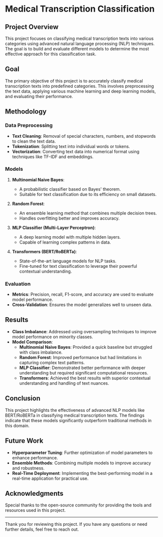 # Medical Transcription Classification

## Project Overview

This project focuses on classifying medical transcription texts into various categories using advanced natural language processing (NLP) techniques. The goal is to build and evaluate different models to determine the most effective approach for this classification task.

## Goal

The primary objective of this project is to accurately classify medical transcription texts into predefined categories. This involves preprocessing the text data, applying various machine learning and deep learning models, and evaluating their performance.

## Methodology

### Data Preprocessing

- **Text Cleaning**: Removal of special characters, numbers, and stopwords to clean the text data.
- **Tokenization**: Splitting text into individual words or tokens.
- **Vectorization**: Converting text data into numerical format using techniques like TF-IDF and embeddings.

### Models

1. **Multinomial Naive Bayes**:
   - A probabilistic classifier based on Bayes' theorem.
   - Suitable for text classification due to its efficiency on small datasets.

2. **Random Forest**:
   - An ensemble learning method that combines multiple decision trees.
   - Handles overfitting better and improves accuracy.

3. **MLP Classifier (Multi-Layer Perceptron)**:
   - A deep learning model with multiple hidden layers.
   - Capable of learning complex patterns in data.

4. **Transformers (BERT/RoBERTa)**:
   - State-of-the-art language models for NLP tasks.
   - Fine-tuned for text classification to leverage their powerful contextual understanding.

### Evaluation

- **Metrics**: Precision, recall, F1-score, and accuracy are used to evaluate model performance.
- **Cross-Validation**: Ensures the model generalizes well to unseen data.

## Results

- **Class Imbalance**: Addressed using oversampling techniques to improve model performance on minority classes.
- **Model Comparison**: 
  - **Multinomial Naive Bayes**: Provided a quick baseline but struggled with class imbalance.
  - **Random Forest**: Improved performance but had limitations in capturing complex text patterns.
  - **MLP Classifier**: Demonstrated better performance with deeper understanding but required significant computational resources.
  - **Transformers**: Achieved the best results with superior contextual understanding and handling of text nuances.

## Conclusion

This project highlights the effectiveness of advanced NLP models like BERT/RoBERTa in classifying medical transcription texts. The findings indicate that these models significantly outperform traditional methods in this domain.

## Future Work

- **Hyperparameter Tuning**: Further optimization of model parameters to enhance performance.
- **Ensemble Methods**: Combining multiple models to improve accuracy and robustness.
- **Real-Time Deployment**: Implementing the best-performing model in a real-time application for practical use.

## Acknowledgments

Special thanks to the open-source community for providing the tools and resources used in this project.

---

Thank you for reviewing this project. If you have any questions or need further details, feel free to reach out.
